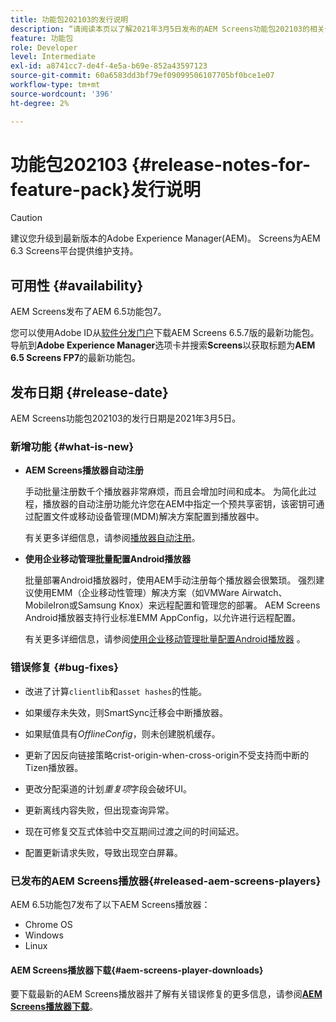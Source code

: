 ```yaml
---
title: 功能包202103的发行说明
description: “请阅读本页以了解2021年3月5日发布的AEM Screens功能包202103的相关信息。”
feature: 功能包
role: Developer
level: Intermediate
exl-id: a8741cc7-de4f-4e5a-b69e-852a43597123
source-git-commit: 60a6583dd3bf79ef09099506107705bf0bce1e07
workflow-type: tm+mt
source-wordcount: '396'
ht-degree: 2%

---
```


# 功能包202103 {#release-notes-for-feature-pack}发行说明

>[!CAUTION]
>建议您升级到最新版本的Adobe Experience Manager(AEM)。 Screens为AEM 6.3 Screens平台提供维护支持。

## 可用性 {#availability}

AEM Screens发布了AEM 6.5功能包7。

您可以使用Adobe ID从[软件分发门户](https://experience.adobe.com/#/downloads/content/software-distribution/en/aem.html)下载AEM Screens 6.5.7版的最新功能包。 导航到&#x200B;**Adobe Experience Manager**&#x200B;选项卡并搜索&#x200B;**Screens**&#x200B;以获取标题为&#x200B;**AEM 6.5 Screens FP7**&#x200B;的最新功能包。

## 发布日期 {#release-date}

AEM Screens功能包202103的发行日期是2021年3月5日。

### 新增功能 {#what-is-new}

* **AEM Screens播放器自动注册**

   手动批量注册数千个播放器非常麻烦，而且会增加时间和成本。 为简化此过程，播放器的自动注册功能允许您在AEM中指定一个预共享密钥，该密钥可通过配置文件或移动设备管理(MDM)解决方案配置到播放器中。

   有关更多详细信息，请参阅[播放器自动注册](/help/user-guide/auto-registration-players.md)。


* **使用企业移动管理批量配置Android播放器**

   批量部署Android播放器时，使用AEM手动注册每个播放器会很繁琐。 强烈建议使用EMM（企业移动性管理）解决方案（如VMWare Airwatch、MobileIron或Samsung Knox）来远程配置和管理您的部署。 AEM Screens Android播放器支持行业标准EMM AppConfig，以允许进行远程配置。

   有关更多详细信息，请参阅[使用企业移动管理批量配置Android播放器](/help/user-guide/implementing-android-player.md#implementation) 。


### 错误修复 {#bug-fixes}

* 改进了计算`clientlib`和`asset hashes`的性能。

* 如果缓存未失效，则SmartSync迁移会中断播放器。

* 如果赋值具有&#x200B;*OfflineConfig*，则未创建脱机缓存。

* 更新了因反向链接策略crist-origin-when-cross-origin不受支持而中断的Tizen播放器。

* 更改分配渠道的计划&#x200B;*重复项*&#x200B;字段会破坏UI。

* 更新离线内容失败，但出现查询异常。

* 现在可修复交互式体验中交互期间过渡之间的时间延迟。

* 配置更新请求失败，导致出现空白屏幕。

### 已发布的AEM Screens播放器{#released-aem-screens-players}

AEM 6.5功能包7发布了以下AEM Screens播放器：

* Chrome OS
* Windows
* Linux

#### AEM Screens播放器下载{#aem-screens-player-downloads}

要下载最新的AEM Screens播放器并了解有关错误修复的更多信息，请参阅&#x200B;**[AEM Screens播放器下载](https://download.macromedia.com/screens/index.html)**。
